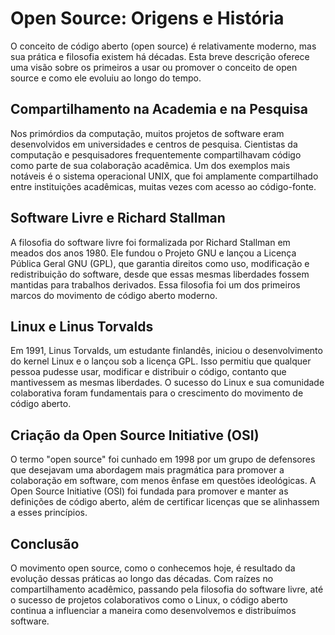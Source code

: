 # Open Source: Origens e História

O conceito de código aberto (open source) é relativamente moderno, mas sua prática e filosofia existem há décadas. Esta breve descrição oferece uma visão sobre os primeiros a usar ou promover o conceito de open source e como ele evoluiu ao longo do tempo.

## Compartilhamento na Academia e na Pesquisa
Nos primórdios da computação, muitos projetos de software eram desenvolvidos em universidades e centros de pesquisa. Cientistas da computação e pesquisadores frequentemente compartilhavam código como parte de sua colaboração acadêmica. Um dos exemplos mais notáveis é o sistema operacional UNIX, que foi amplamente compartilhado entre instituições acadêmicas, muitas vezes com acesso ao código-fonte.

## Software Livre e Richard Stallman
A filosofia do software livre foi formalizada por Richard Stallman em meados dos anos 1980. Ele fundou o Projeto GNU e lançou a Licença Pública Geral GNU (GPL), que garantia direitos como uso, modificação e redistribuição do software, desde que essas mesmas liberdades fossem mantidas para trabalhos derivados. Essa filosofia foi um dos primeiros marcos do movimento de código aberto moderno.

## Linux e Linus Torvalds
Em 1991, Linus Torvalds, um estudante finlandês, iniciou o desenvolvimento do kernel Linux e o lançou sob a licença GPL. Isso permitiu que qualquer pessoa pudesse usar, modificar e distribuir o código, contanto que mantivessem as mesmas liberdades. O sucesso do Linux e sua comunidade colaborativa foram fundamentais para o crescimento do movimento de código aberto.

## Criação da Open Source Initiative (OSI)
O termo "open source" foi cunhado em 1998 por um grupo de defensores que desejavam uma abordagem mais pragmática para promover a colaboração em software, com menos ênfase em questões ideológicas. A Open Source Initiative (OSI) foi fundada para promover e manter as definições de código aberto, além de certificar licenças que se alinhassem a esses princípios.

## Conclusão
O movimento open source, como o conhecemos hoje, é resultado da evolução dessas práticas ao longo das décadas. Com raízes no compartilhamento acadêmico, passando pela filosofia do software livre, até o sucesso de projetos colaborativos como o Linux, o código aberto continua a influenciar a maneira como desenvolvemos e distribuímos software.
